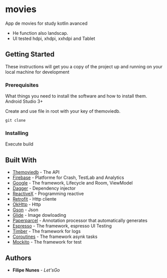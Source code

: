 # movies
App de movies for study kotlin avanced
- He function also landscap.
- UI tested hdpi, xhdpi, xxhdpi and Tablet

## Getting Started

These instructions will get you a copy of the project up and running on your local machine for development

### Prerequisites

What things you need to install the software and how to install them.
Android Studio 3+

Create and use file in root with your key of themoviedb.

```
git clone
```

### Installing


Execute build


## Built With

* [Themoviedb](https://developers.themoviedb.org) - The API
* [Firebase](http://firebase.com/) - Platforme for Crash, TestLab and Analytics
* [Google](https://google.com) - The framework, Lifecycle and Room, ViewModel
* [Dagger](http://square.github.io/dagger/) - Dependency injector
* [ReactiveX](https://github.com/ReactiveX/) - Programming reactive
* [Retrofit](http://square.github.io/retrofit/) - Http cliente
* [OkHttp](http://square.github.io/okhttp/) - Http
* [Gson](https://github.com/google/gson/) - Json
* [Glide](https://github.com/bumptech/glide) - Image dowloading
* [Paperparcel](https://github.com/grandstaish/paperparcel) - Annotation processor that automatically generates
* [Espresso](https://google.com) - The framework, espresso UI Testing
* [Timber](https://github.com/JakeWharton/timber) - The framework for logs
* [Coroutines](https://kotlinlang.org/docs/reference/coroutines.html) - The framework asynk tasks
* [Mockito](https://github.com/mockito/mockito) - The framework for test

## Authors

* **Filipe Nunes** - *Let'sGo*
